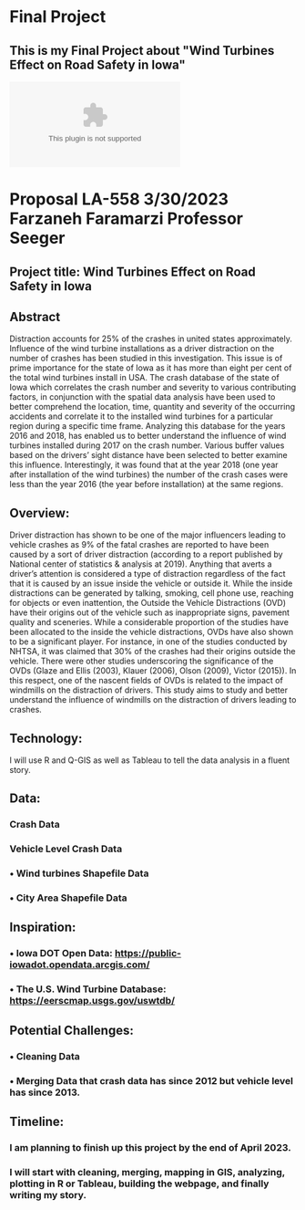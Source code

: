 # Final Project

## This is my Final Project about "Wind Turbines Effect on Road Safety in Iowa"
![alt text](https://github.com/farzanehf/LA-558/tree/main/Exercises_/Proposal_LA_558_Farzan.docx   "Proposal")

# Proposal LA-558      3/30/2023      Farzaneh Faramarzi      Professor Seeger
## Project title: Wind Turbines Effect on Road Safety in Iowa
## Abstract
 
 Distraction accounts for 25% of the crashes in united states approximately. Influence of the wind turbine installations as a driver distraction on the number of crashes has been studied in this investigation. This issue is of prime importance for the state of Iowa as it has more than eight per cent of the total wind turbines install in USA. The crash database of the state of Iowa which correlates the crash number and severity to various contributing factors, in conjunction with the spatial data analysis have been used to better comprehend the location, time, quantity and severity of the occurring accidents and correlate it to the installed wind turbines for a particular region during a specific time frame. Analyzing this database for the years 2016 and 2018, has enabled us to better understand the influence of wind turbines installed during 2017 on the crash number. Various buffer values based on the drivers’ sight distance have been selected to better examine this influence. Interestingly, it was found that at the year 2018 (one year after installation of the wind turbines) the number of the crash cases were less than the year 2016 (the year before installation) at the same regions.

## Overview:

Driver distraction has shown to be one of the major influencers leading to vehicle crashes as 9%
of the fatal crashes are reported to have been caused by a sort of driver distraction (according to a
report published by National center of statistics &amp; analysis at 2019). Anything that averts a
driver’s attention is considered a type of distraction regardless of the fact that it is caused by an
issue inside the vehicle or outside it. While the inside distractions can be generated by talking,
smoking, cell phone use, reaching for objects or even inattention, the Outside the Vehicle
Distractions (OVD) have their origins out of the vehicle such as inappropriate signs, pavement
quality and sceneries. While a considerable proportion of the studies have been allocated to the
inside the vehicle distractions, OVDs have also shown to be a significant player. For instance, in
one of the studies conducted by NHTSA, it was claimed that 30% of the crashes had their origins
outside the vehicle. There were other studies underscoring the significance of the OVDs (Glaze
and Ellis (2003), Klauer (2006), Olson (2009), Victor (2015)). In this respect, one of the nascent
fields of OVDs is related to the impact of windmills on the distraction of drivers. This study aims
to study and better understand the influence of windmills on the distraction of drivers leading to
crashes. 

## Technology:

I will use R and Q-GIS as well as Tableau to tell the data analysis in a fluent story.

## Data:

### 	Crash Data

### 	Vehicle Level Crash Data
### •	Wind turbines Shapefile Data
### •	City Area Shapefile Data

## Inspiration:
### •	Iowa DOT Open Data: https://public-iowadot.opendata.arcgis.com/
### •	The U.S. Wind Turbine Database: https://eerscmap.usgs.gov/uswtdb/

## Potential Challenges:
### •	Cleaning Data
### •	Merging Data that crash data has since 2012 but vehicle level has since 2013.

## Timeline:
### I am planning to finish up this project by the end of April 2023. 
### I will start with cleaning, merging, mapping in GIS, analyzing, plotting in R or Tableau, building the webpage, and finally writing my story.

